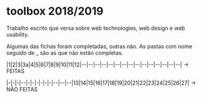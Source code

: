 # toolbox 2018/2019
Trabalho escrito que versa sobre web technologies, web design e web usability. 

Algumas das fichas foram completadas, outras não.
As pastas com nome seguido de _ são as que não estão completas.

|1|2|3|3a|4|5|6|7|8|9|10|11|12|--|--|--|--|--|--|--|--|--|--|--|--|--|--|--|    -> FEITAS

|-|-|-|--|-|-|-|-|-|-|--|--|--|13|14|15|16|17|18|19|20|21|22|23|24|25|26|27|    -> NÃO FEITAS
